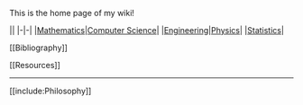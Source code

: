 This is the home page of my wiki! 

||
|-|-|
|[Mathematics](./Mathematics/Home)|[Computer Science](./Computer-Science/)|
|[Engineering](./Engineering/)|[Physics](./Physics/)|
|[Statistics](./Statistics/)|


[[Bibliography]]

[[Resources]]

---

[[include:Philosophy]]